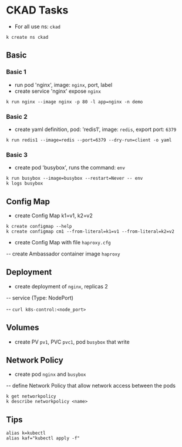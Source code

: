 # CKAD Tasks

- For all use ns: `ckad`
```
k create ns ckad
```

## Basic

### Basic 1

- run pod 'nginx', image: `nginx`, port, label
- create service 'nginx' expose `nginx`

```
k run nginx --image nginx -p 80 -l app=nginx -n demo

```

### Basic 2

- create yaml definition, pod: 'redis1', image: `redis`, export port: `6379`

```
k run redis1 --image=redis --port=6379 --dry-run=client -o yaml
```

### Basic 3

- create pod 'busybox', runs the command: `env`

```
k run busybox --image=busybox --restart=Never -- env
k logs busybox
```

## Config Map

- create Config Map k1=v1, k2=v2

```shell
k create configmap --help
k create configmap cm1 --from-literal=k1=v1 --from-literal=k2=v2
```

- create Config Map with file `haproxy.cfg`

-- create Ambassador container image `haproxy`

## Deployment

- create deployment of `nginx`, replicas 2

-- service (Type: NodePort)

-- `curl k8s-control:<node_port>`

## Volumes

- create PV `pv1`, PVC `pvc1`, pod `busybox` that write


## Network Policy

- create pod `nginx` and `busybox`

-- define Network Policy that allow network access between the pods

```
k get networkpolicy
k describe networkpolicy <name>
```

## Tips

```
alias k=kubectl
alias kaf="kubectl apply -f"
```
